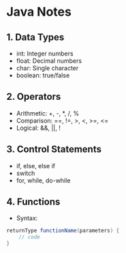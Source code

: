 # Java Notes

## 1. Data Types
- int: Integer numbers
- float: Decimal numbers
- char: Single character
- boolean: true/false

## 2. Operators
- Arithmetic: +, -, *, /, %
- Comparison: ==, !=, >, <, >=, <=
- Logical: &&, ||, !

## 3. Control Statements
- if, else, else if
- switch
- for, while, do-while

## 4. Functions
- Syntax:
```java
returnType functionName(parameters) {
    // code
}
